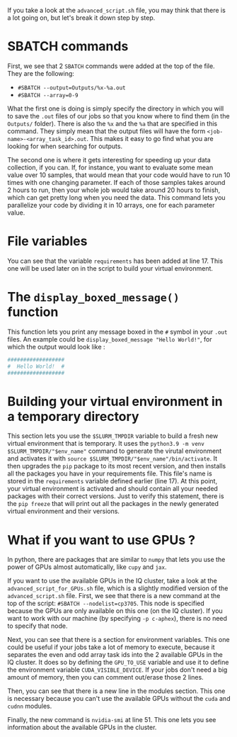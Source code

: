 If you take a look at the `advanced_script.sh` file, you may think that there is a lot going on, but let's break it down step by step.

# SBATCH commands
First, we see that 2 `SBATCH` commands were added at the top of the file. They are the following:
- `#SBATCH --output=Outputs/%x-%a.out`
- `#SBATCH --array=0-9`

What the first one is doing is simply specify the directory in which you will to save the `.out` files of our jobs so that you know where to find them (in the `Outputs/` folder). There is also the `%x` and the `%a` that are specified in this command. They simply mean that the output files will have the form `<job-name>-<array_task_id>.out`. This makes it easy to go find what you are looking for when searching for outputs.

The second one is where it gets interesting for speeding up your data collection, if you can. If, for instance, you want to evaluate some mean value over 10 samples, that would mean that your code would have to run 10 times with one changing parameter. If each of those samples takes around 2 hours to run, then your whole job would take around 20 hours to finish, which can get pretty long when you need the data. This command lets you parallelize your code by dividing it in 10 arrays, one for each parameter value.

# File variables
You can see that the variable `requirements` has been added at line 17. This one will be used later on in the script to build your virtual environment.

# The `display_boxed_message()` function
This function lets you print any message boxed in the `#` symbol in your `.out` files. An example could be `display_boxed_message "Hello World!"`, for which the output would look like :

```bash
##################
#  Hello World!  #
##################
```

# Building your virtual environment in a temporary directory
This section lets you use the `$SLURM_TMPDIR` variable to build a fresh new virtual environment that is temporary. It uses the `python3.9 -m venv $SLURM_TMPDIR/"$env_name"` command to generate the virutal environment and activates it with `source $SLURM_TMPDIR/"$env_name"/bin/activate`. It then upgrades the `pip` package to its most recent version, and then installs all the packages you have in your requirements file. This file's name is stored in the `requirements` variable defined earlier (line 17). At this point, your virtual environment is activated and should contain all your needed packages with their correct versions. Just to verify this statement, there is the `pip freeze` that will print out all the packages in the newly generated virtual environment and their versions.

# What if you want to use GPUs ?
In python, there are packages that are similar to `numpy` that lets you use the power of GPUs almost automatically, like `cupy` and `jax`.

If you want to use the available GPUs in the IQ cluster, take a look at the `advanced_script_for_GPUs.sh` file, which is a slightly modified version of the `advanced_script.sh` file. First, we see that there is a new command at the top of the script: `#SBATCH --nodelist=cp3705`. This node is specified because the GPUs are only available on this one (on the IQ cluster). If you want to work with our machine (by specifying `-p c-aphex`), there is no need to specify that node.

Next, you can see that there is a section for environment variables. This one could be useful if your jobs take a lot of memory to execute, because it separates the even and odd array task ids into the 2 available GPUs in the IQ cluster. It does so by defining the `GPU_TO_USE` variable and use it to define the environment variable `CUDA_VISIBLE_DEVICE`. If your jobs don't need a big amount of memory, then you can comment out/erase those 2 lines.

Then, you can see that there is a new line in the modules section. This one is necessary because you can't use the available GPUs without the `cuda` and `cudnn` modules.

Finally, the new command is `nvidia-smi` at line 51. This one lets you see information about the available GPUs in the cluster.
